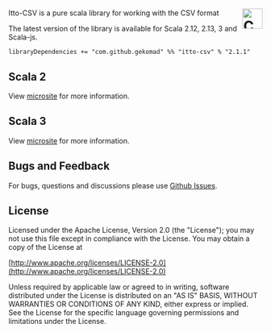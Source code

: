 <a href="https://typelevel.org/cats/"><img src="https://typelevel.org/cats/img/cats-badge.svg" height="40px" align="right" alt="Cats friendly" /></a>
======


Itto-CSV is a pure scala library for working with the CSV format

The latest version of the library is available for Scala 2.12, 2.13, 3 and Scala-js.

`libraryDependencies += "com.github.gekomad" %% "itto-csv" % "2.1.1"`

Scala 2
-------
View [microsite](https://gekomad.github.io/itto-csv/v1/docs/) for more information.

Scala 3
-------

View [microsite](https://gekomad.github.io/itto-csv/v2/docs/) for more information.


## Bugs and Feedback
For bugs, questions and discussions please use [Github Issues](https://github.com/gekomad/itto-csv/issues).

## License

Licensed under the Apache License, Version 2.0 (the "License"); you may not use this file except in compliance
with the License. You may obtain a copy of the License at

[http://www.apache.org/licenses/LICENSE-2.0](http://www.apache.org/licenses/LICENSE-2.0)

Unless required by applicable law or agreed to in writing, software distributed under the License is distributed on an
"AS IS" BASIS, WITHOUT WARRANTIES OR CONDITIONS OF ANY KIND, either express or implied.
See the License for the specific language governing permissions and limitations under the License.
